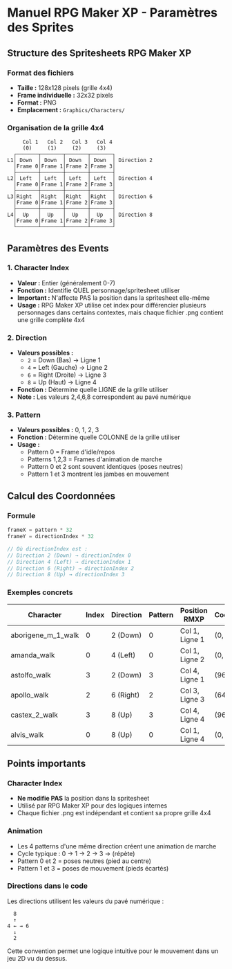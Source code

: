 # Manuel RPG Maker XP - Paramètres des Sprites

## Structure des Spritesheets RPG Maker XP

### Format des fichiers
- **Taille :** 128x128 pixels (grille 4x4)
- **Frame individuelle :** 32x32 pixels
- **Format :** PNG
- **Emplacement :** `Graphics/Characters/`

### Organisation de la grille 4x4

```
     Col 1   Col 2   Col 3   Col 4
     (0)     (1)     (2)     (3)
  ┌───────┬───────┬───────┬───────┐
L1│ Down  │ Down  │ Down  │ Down  │ Direction 2
  │Frame 0│Frame 1│Frame 2│Frame 3│ 
  ├───────┼───────┼───────┼───────┤
L2│ Left  │ Left  │ Left  │ Left  │ Direction 4
  │Frame 0│Frame 1│Frame 2│Frame 3│
  ├───────┼───────┼───────┼───────┤
L3│Right  │Right  │Right  │Right  │ Direction 6
  │Frame 0│Frame 1│Frame 2│Frame 3│
  ├───────┼───────┼───────┼───────┤
L4│  Up   │  Up   │  Up   │  Up   │ Direction 8
  │Frame 0│Frame 1│Frame 2│Frame 3│
  └───────┴───────┴───────┴───────┘
```

## Paramètres des Events

### 1. Character Index
- **Valeur :** Entier (généralement 0-7)
- **Fonction :** Identifie QUEL personnage/spritesheet utiliser
- **Important :** N'affecte PAS la position dans la spritesheet elle-même
- **Usage :** RPG Maker XP utilise cet index pour différencier plusieurs personnages dans certains contextes, mais chaque fichier .png contient une grille complète 4x4

### 2. Direction
- **Valeurs possibles :**
  - `2` = Down (Bas) → Ligne 1
  - `4` = Left (Gauche) → Ligne 2  
  - `6` = Right (Droite) → Ligne 3
  - `8` = Up (Haut) → Ligne 4
- **Fonction :** Détermine quelle LIGNE de la grille utiliser
- **Note :** Les valeurs 2,4,6,8 correspondent au pavé numérique

### 3. Pattern
- **Valeurs possibles :** 0, 1, 2, 3
- **Fonction :** Détermine quelle COLONNE de la grille utiliser
- **Usage :** 
  - Pattern 0 = Frame d'idle/repos
  - Patterns 1,2,3 = Frames d'animation de marche
  - Pattern 0 et 2 sont souvent identiques (poses neutres)
  - Pattern 1 et 3 montrent les jambes en mouvement

## Calcul des Coordonnées

### Formule
```java
frameX = pattern * 32
frameY = directionIndex * 32

// Où directionIndex est :
// Direction 2 (Down) → directionIndex 0
// Direction 4 (Left) → directionIndex 1  
// Direction 6 (Right) → directionIndex 2
// Direction 8 (Up) → directionIndex 3
```

### Exemples concrets

| Character | Index | Direction | Pattern | Position RMXP | Coordonnées |
|-----------|-------|-----------|---------|---------------|-------------|
| aborigene_m_1_walk | 0 | 2 (Down) | 0 | Col 1, Ligne 1 | (0, 0) |
| amanda_walk | 0 | 4 (Left) | 0 | Col 1, Ligne 2 | (0, 32) |
| astolfo_walk | 3 | 2 (Down) | 3 | Col 4, Ligne 1 | (96, 0) |
| apollo_walk | 2 | 6 (Right) | 2 | Col 3, Ligne 3 | (64, 64) |
| castex_2_walk | 3 | 8 (Up) | 3 | Col 4, Ligne 4 | (96, 96) |
| alvis_walk | 0 | 8 (Up) | 0 | Col 1, Ligne 4 | (0, 96) |

## Points importants

### Character Index
- **Ne modifie PAS** la position dans la spritesheet
- Utilisé par RPG Maker XP pour des logiques internes
- Chaque fichier .png est indépendant et contient sa propre grille 4x4

### Animation
- Les 4 patterns d'une même direction créent une animation de marche
- Cycle typique : 0 → 1 → 2 → 3 → (répète)
- Pattern 0 et 2 = poses neutres (pied au centre)
- Pattern 1 et 3 = poses de mouvement (pieds écartés)

### Directions dans le code
Les directions utilisent les valeurs du pavé numérique :
```
  8
  ↑
4 ← → 6
  ↓
  2
```

Cette convention permet une logique intuitive pour le mouvement dans un jeu 2D vu du dessus.
